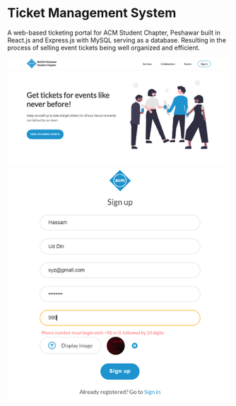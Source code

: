 # Ticket Management System

A web-based ticketing portal for ACM Student Chapter, Peshawar built in React.js and Express.js with MySQL serving as a database. Resulting in the process of selling event tickets being well organized and efficient.

![](images/homepage.png)
![](images/signup.png)
